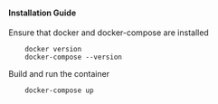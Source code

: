 #### Installation Guide

Ensure that docker and docker-compose are installed

        docker version
        docker-compose --version
        
Build and run the container

        docker-compose up
       

        
